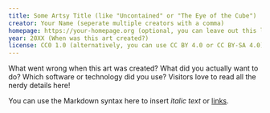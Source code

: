 ```yaml
---
title: Some Artsy Title (like "Uncontained" or "The Eye of the Cube")
creator: Your Name (seperate multiple creators with a comma)
homepage: https://your-homepage.org (optional, you can leave out this line)
year: 20XX (When was this art created?)
license: CC0 1.0 (alternatively, you can use CC BY 4.0 or CC BY-SA 4.0)
---
```


What went wrong when this art was created? What did you actually want to do? Which software or technology did you use? Visitors love to read all the nerdy details here!

You can use the Markdown syntax here to insert *italic text* or [links](https://example.com).
